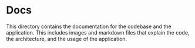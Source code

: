 # Docs

This directory contains the documentation for the codebase and the application. This includes images and markdown files that explain the code, the architecture, and the usage of the application.
